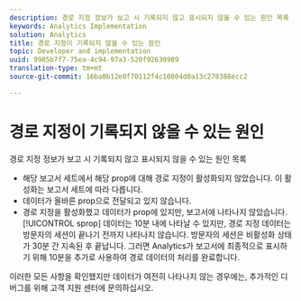 ```yaml
---
description: 경로 지정 정보가 보고 시 기록되지 않고 표시되지 않을 수 있는 원인 목록
keywords: Analytics Implementation
solution: Analytics
title: 경로 지정이 기록되지 않을 수 있는 원인
topic: Developer and implementation
uuid: 9985b7f7-75ea-4c94-97a3-520f92630989
translation-type: tm+mt
source-git-commit: 16ba0b12e0f70112f4c10804d0a13c278388ecc2

---
```



# 경로 지정이 기록되지 않을 수 있는 원인

경로 지정 정보가 보고 시 기록되지 않고 표시되지 않을 수 있는 원인 목록

* 해당 보고서 세트에서 해당 prop에 대해 경로 지정이 활성화되지 않았습니다. 이 활성화는 보고서 세트에 따라 다릅니다.
* 데이터가 올바른 prop으로 전달되고 있지 않습니다.
* 경로 지정을 활성화했고 데이터가 prop에 있지만, 보고서에 나타나지 않았습니다. [!UICONTROL sprop] 데이터는 10분 내에 나타날 수 있지만, 경로 지정 데이터는 방문자의 세션이 끝나기 전까지 나타나지 않습니다. 방문자의 세션은 비활성화 상태가 30분 간 지속된 후 끝납니다. 그러면 Analytics가 보고서에 최종적으로 표시하기 위해 10분을 추가로 사용하여 경로 데이터의 처리를 완료합니다.

이러한 모든 사항을 확인했지만 데이터가 여전히 나타나지 않는 경우에는, 추가적인 디버그를 위해 고객 지원 센터에 문의하십시오.

